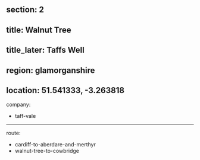section: 2
----
title: Walnut Tree
----
title_later: Taffs Well
----
region: glamorganshire
----
location: 51.541333, -3.263818
----
company:
- taff-vale
----
route:
- cardiff-to-aberdare-and-merthyr
- walnut-tree-to-cowbridge
